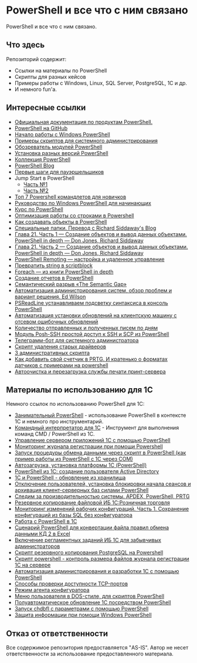 # PowerShell и все что с ним связано

PowerShell и все что с ним связано.

## Что здесь

Репозиторий содержит:

* Ссылки на материалы по PowerShell
* Скрипты для разных кейсов
* Примеры работы с Windows, Linux, SQL Server, PostgreSQL, 1C и др.
* И немного fun'а.

## Интересные ссылки

* [Официальная документация по продуктам PowerShell.](https://docs.microsoft.com/ru-ru/powershell/)
* [PowerShell на GitHub](https://github.com/PowerShell/PowerShell)
* [Начало работы с Windows PowerShell](https://docs.microsoft.com/ru-ru/powershell/scripting/getting-started/getting-started-with-windows-powershell?view=powershell-6)
* [Примеры скриптов для системного администрирования](https://docs.microsoft.com/ru-ru/powershell/scripting/samples/sample-scripts-for-administration?view=powershell-6)
* [Обозреватель модулей PowerShell](https://docs.microsoft.com/ru-ru/powershell/module/)
* [Установка разных версий PowerShell](https://docs.microsoft.com/ru-ru/powershell/scripting/install/installing-powershell?view=powershell-6)
* [Коллекция PowerShell](https://docs.microsoft.com/ru-ru/powershell/)
* [PowerShell Blog](https://devblogs.microsoft.com/powershell/)
* [Первые шаги для пауэршельшиков](https://habr.com/ru/post/113913/)
* Jump Start в PowerShell
    * [Часть №1](https://habr.com/ru/post/242425/)
    * [Часть №2](https://habr.com/ru/post/242445/)
* [Топ 7 Powershell командлетов для новичков](https://habr.com/ru/company/netwrix/blog/158943/)
* [Руководство по Windows PowerShell для начинающих](https://tproger.ru/translations/powershell-tutorial/)
* [Курс по PowerShell](https://channel9.msdn.com/Series/GetStartedPowerShell3)
* [Оптимизация работы со строками в Powershell](https://habr.com/ru/post/273619/)
* [Как создавать объекты в PowerShell](https://habr.com/ru/post/278351/)
* [Специальные папки. Перевод с Richard Siddaway's Blog](https://habr.com/ru/post/278483/)
* [Глава 21. Часть 1 — Создание объектов и вывод данных объектами. PowerShell in depth — Don Jones, Richard Siddaway](https://habr.com/ru/post/278343/)
* [Глава 21. Часть 2 — Создание объектов и вывод данных объектами. PowerShell in depth — Don Jones, Richard Siddaway](https://habr.com/ru/post/278637/)
* [PowerShell Remoting — настройка и удаленное управление](https://habr.com/ru/post/278691/)
* [Превратить string в scriptblock](https://habr.com/ru/post/278693/)
* [Foreach — из книги PowerShell in depth](https://habr.com/ru/post/278701/)
* [Создание отчетов в PowerShell](https://habr.com/ru/post/279005/)
* [Семантический разрыв «The Semantic Gap»](https://habr.com/ru/post/301834/)
* [Автоматизация администрирования систем, обзор проблем и вариант решения. Ed Wilson](https://habr.com/ru/post/301242/)
* [PSReadLine устанавливаем подсветку синтаксиса в консоль PowerShell](https://habr.com/ru/post/303986/)
* [Автоматизация установки обновлений на клиентскую машину с отсевом ошибочных обновлений](https://habr.com/ru/post/306866/)
* [Количество отправленных и полученных писем по дням](https://habr.com/ru/post/310348/)
* [Модуль Posh-SSH простой доступ к SSH и SCP из PowerShell](https://habr.com/ru/post/314990/)
* [Телеграмм-бот для системного администратора](https://habr.com/ru/post/317906/)
* [Скрипт удаления старых драйверов](https://habr.com/ru/post/319152/)
* [3 административных скрипта](https://habr.com/ru/post/327980/)
* [Как добавить свой счетчик в PRTG. И кратенько о форматах датчиков с примерами на powershell](https://habr.com/ru/post/348088/)
* [Автоочистка и перезагрузка службы печати принт-сервера](https://habr.com/ru/post/349490/)

## Материалы по использованию для 1С

Немного ссылок по использованию PowerShell для 1С:

* [Занимательный PowerShell](https://infostart.ru/1c/articles/1148862/) - использование PowerShell в контексте 1С и немного про инструментарий.
* [Командный интерпретатор для 1С](https://infostart.ru/public/1154294/) - Инструмент для выполнения команд CMD / PowerShell из 1С.
* [Управление сервером приложений 1С с помощью PowerShell](https://infostart.ru/public/128756/)
* [Мониторинг журнала регистрации при помощи Powershell](https://infostart.ru/public/865771/)
* [Запуск процедуры обмена данными через скрипт в PowerShell (как пример работы из PowerShell с 1С через COM)](https://infostart.ru/public/91715/)
* [Автозагрузка, установка платформы 1С (PowerShell)](https://infostart.ru/public/963605/)
* [PowerShell из 1С: создание пользователя Active Directory](https://infostart.ru/public/1114012/)
* [1С и PowerShell - обновление из хранилища](https://infostart.ru/public/1115089/)
* [Отключение пользователей, установка блокировки начала сеансов и архивация клиент-серверных баз силами PowerShell](https://infostart.ru/public/202805/)
* [Следим за производительностью системы. APDEX, PowerShell, PRTG](https://infostart.ru/public/691540/)
* [Резервное копирование файловой ИБ 1С:Розничная торговля](https://infostart.ru/public/725423/)
* [Мониторинг изменений рабочих конфигураций. Часть 1. Сохранение конфигураций из базы SQL без конфигуратора](https://infostart.ru/public/all/?st=t&sort=postsd&public-filter%5Bsearch%5D=PowerShell)
* [Работа с PowerShell в 1С](https://infostart.ru/public/411000/)
* [Сценарий PowerShell для конвертации файла правил обмена данными КД 2 в Excel](https://infostart.ru/public/1066057/)
* [Включение регламентных заданий ИБ 1С для забывчивых администраторов](https://infostart.ru/public/1148559/)
* [Скрипт резервного копирования PostgreSQL на Powershell](https://infostart.ru/public/794450/)
* [Скрипт powershell - контроль размера файлов журнала регистрации 1С на сервере](https://infostart.ru/public/1134118/)
* [Автоматизация администрирования и разработки 1С с помощью PowerShell](https://infostart.ru/public/562666/)
* [Способы проверки доступности TCP-портов](https://infostart.ru/public/1057474/)
* [Режим агента конфигуратора](https://infostart.ru/public/714417/)
* [Меню пользователя в DOS-стиле, для скриптов PowerShell](https://infostart.ru/public/897919/)
* [Полуавтоматическое обновление 1С посредством PowerShell](https://infostart.ru/public/404352/)
* [Запуск chdbfl с параметрами с помощью PowerShell](https://infostart.ru/public/237533/)
* [Защита информации при помощи Windows PowerShell](https://infostart.ru/public/21854/)

## Отказ от ответственности

Все содержимое репозитория предоставляется "AS-IS". Автор не несет ответственности за использование предоставленного материала.
